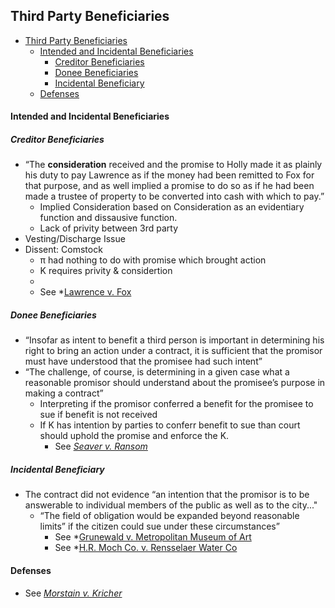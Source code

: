 ## Third Party Beneficiaries
<!-- TOC -->

- [Third Party Beneficiaries](#third-party-beneficiaries)
  - [Intended and Incidental Beneficiaries](#intended-and-incidental-beneficiaries)
    - [Creditor Beneficiaries](#creditor-beneficiaries)
    - [Donee Beneficiaries](#donee-beneficiaries)
    - [Incidental Beneficiary](#incidental-beneficiary)
  - [Defenses](#defenses)

<!-- /TOC -->
#### Intended and Incidental Beneficiaries


##### Creditor Beneficiaries
- “The **consideration** received and the promise to Holly made it as plainly his duty to pay Lawrence as if the money had been remitted to Fox for that purpose, and as well implied a promise to do so as if he had been made a trustee of property to be converted into cash with which to pay.”
  - Implied Consideration based on Consideration as an evidentiary function and dissausive function.
  - Lack of privity between 3rd party
- Vesting/Discharge Issue
- Dissent: Comstock
  - π had nothing to do with promise which brought action
  - K requires privity & considertion
  -
  - See *[Lawrence v. Fox](link)

##### Donee Beneficiaries
- “Insofar as intent to benefit a third person is important in determining his right to bring an action under a contract, it is sufficient that the promisor must have understood that the promisee had such intent”
- “The challenge, of course, is determining in a given case what a reasonable promisor should understand about the promisee’s purpose in making a contract”
  - Interpreting if the promisor conferred a benefit for the promisee to sue if benefit is not received
  - If K has intention by parties to conferr benefit to sue than court should uphold the promise and enforce the K.
    - See *[Seaver v. Ransom](link)*



##### Incidental Beneficiary
- The contract did not evidence “an intention that the promisor is to be answerable to individual members of the public as well as to the city..."
  - “The field of obligation would be expanded beyond reasonable limits” if the citizen could sue under these circumstances”
    - See *[Grunewald v. Metropolitan Museum of Art](link)
    - See *[H.R. Moch Co. v. Rensselaer Water Co](link)

#### Defenses

- See *[Morstain v. Kricher](link)*
